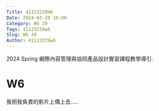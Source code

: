 ```yaml
---
Title: 41123239W6
Date: 2024-03-28 16:00
Category: W6 39
Tags: 41123239w6
Slug: W6 39
Author: 41123239w6
---
```


2024 Spring 網際內容管理與協同產品設計實習課程教學導引.


<!-- PELICAN_END_SUMMARY -->

# W6
我把我負責的影片上傳上去.....
